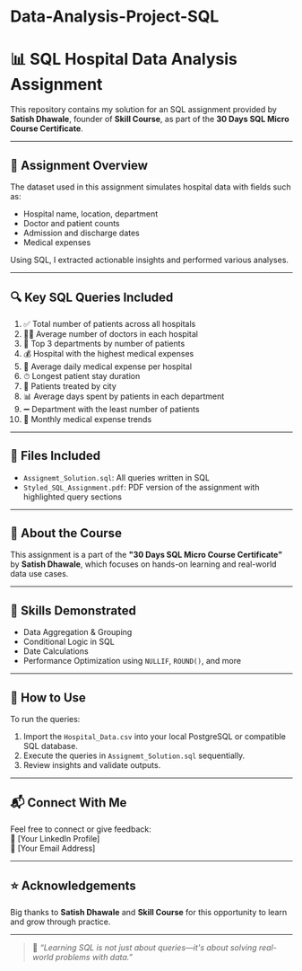 # Data-Analysis-Project-SQL
# 📊 SQL Hospital Data Analysis Assignment

This repository contains my solution for an SQL assignment provided by **Satish Dhawale**, founder of **Skill Course**, as part of the **30 Days SQL Micro Course Certificate**.

---

## 📝 Assignment Overview

The dataset used in this assignment simulates hospital data with fields such as:
- Hospital name, location, department
- Doctor and patient counts
- Admission and discharge dates
- Medical expenses

Using SQL, I extracted actionable insights and performed various analyses.

---

## 🔍 Key SQL Queries Included

1. ✅ Total number of patients across all hospitals  
2. 🧑‍⚕️ Average number of doctors in each hospital  
3. 🏥 Top 3 departments by number of patients  
4. 💰 Hospital with the highest medical expenses  
5. 📅 Average daily medical expense per hospital  
6. ⏱ Longest patient stay duration  
7. 🌆 Patients treated by city  
8. 📊 Average days spent by patients in each department  
9. ➖ Department with the least number of patients  
10. 📆 Monthly medical expense trends  

---

## 📂 Files Included

- `Assignemt_Solution.sql`: All queries written in SQL
- `Styled_SQL_Assignment.pdf`: PDF version of the assignment with highlighted query sections

---

## 📢 About the Course

This assignment is a part of the **"30 Days SQL Micro Course Certificate"** by **Satish Dhawale**, which focuses on hands-on learning and real-world data use cases.

---

## 🧠 Skills Demonstrated

- Data Aggregation & Grouping  
- Conditional Logic in SQL  
- Date Calculations  
- Performance Optimization using `NULLIF`, `ROUND()`, and more  

---

## 📎 How to Use

To run the queries:
1. Import the `Hospital_Data.csv` into your local PostgreSQL or compatible SQL database.
2. Execute the queries in `Assignemt_Solution.sql` sequentially.
3. Review insights and validate outputs.

---

## 📬 Connect With Me

Feel free to connect or give feedback:  
🔗 [Your LinkedIn Profile]  
📧 [Your Email Address]  

---

## ⭐ Acknowledgements

Big thanks to **Satish Dhawale** and **Skill Course** for this opportunity to learn and grow through practice.

---

> 🏅 *“Learning SQL is not just about queries—it's about solving real-world problems with data.”*
